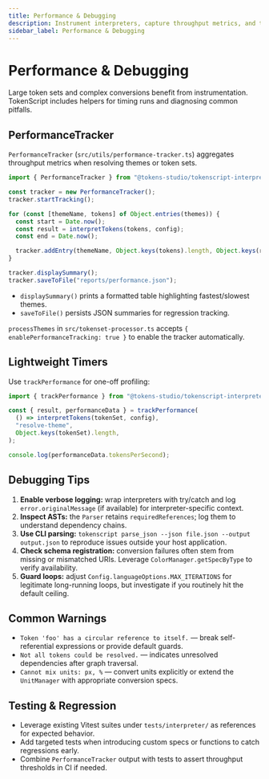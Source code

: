 ```yaml
---
title: Performance & Debugging
description: Instrument interpreters, capture throughput metrics, and troubleshoot runtime issues.
sidebar_label: Performance & Debugging
---
```


# Performance & Debugging

Large token sets and complex conversions benefit from instrumentation. TokenScript includes helpers for timing runs and diagnosing common pitfalls.

## PerformanceTracker

`PerformanceTracker` (`src/utils/performance-tracker.ts`) aggregates throughput metrics when resolving themes or token sets.

```ts
import { PerformanceTracker } from "@tokens-studio/tokenscript-interpreter";

const tracker = new PerformanceTracker();
tracker.startTracking();

for (const [themeName, tokens] of Object.entries(themes)) {
  const start = Date.now();
  const result = interpretTokens(tokens, config);
  const end = Date.now();

  tracker.addEntry(themeName, Object.keys(tokens).length, Object.keys(result).length, start, end);
}

tracker.displaySummary();
tracker.saveToFile("reports/performance.json");
```

- `displaySummary()` prints a formatted table highlighting fastest/slowest themes.
- `saveToFile()` persists JSON summaries for regression tracking.

`processThemes` in `src/tokenset-processor.ts` accepts `{ enablePerformanceTracking: true }` to enable the tracker automatically.

## Lightweight Timers

Use `trackPerformance` for one-off profiling:

```ts
import { trackPerformance } from "@tokens-studio/tokenscript-interpreter";

const { result, performanceData } = trackPerformance(
  () => interpretTokens(tokenSet, config),
  "resolve-theme",
  Object.keys(tokenSet).length,
);

console.log(performanceData.tokensPerSecond);
```

## Debugging Tips

1. **Enable verbose logging:** wrap interpreters with try/catch and log `error.originalMessage` (if available) for interpreter-specific context.
2. **Inspect ASTs:** the `Parser` retains `requiredReferences`; log them to understand dependency chains.
3. **Use CLI parsing:** `tokenscript parse_json --json file.json --output output.json` to reproduce issues outside your host application.
4. **Check schema registration:** conversion failures often stem from missing or mismatched URIs. Leverage `ColorManager.getSpecByType` to verify availability.
5. **Guard loops:** adjust `Config.languageOptions.MAX_ITERATIONS` for legitimate long-running loops, but investigate if you routinely hit the default ceiling.

## Common Warnings

- `Token 'foo' has a circular reference to itself.` — break self-referential expressions or provide default guards.
- `Not all tokens could be resolved.` — indicates unresolved dependencies after graph traversal.
- `Cannot mix units: px, %` — convert units explicitly or extend the `UnitManager` with appropriate conversion specs.

## Testing & Regression

- Leverage existing Vitest suites under `tests/interpreter/` as references for expected behavior.
- Add targeted tests when introducing custom specs or functions to catch regressions early.
- Combine `PerformanceTracker` output with tests to assert throughput thresholds in CI if needed.
